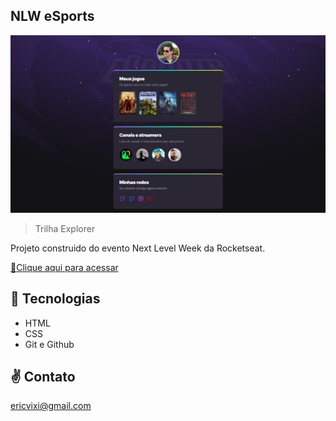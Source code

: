## NLW eSports 

![preview](./.github/preview.png)

> Trilha Explorer

Projeto construido do evento Next Level Week da Rocketseat.

[:link:Clique aqui para acessar](https://erikitu.github.io/nlw-e-sports-explorer)

## :wrench: Tecnologias

- HTML
- CSS
- Git e Github

## :v: Contato
ericvixi@gmail.com